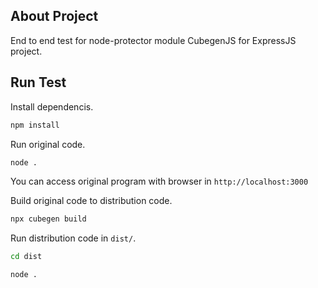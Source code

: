 ## About Project

End to end test for node-protector module CubegenJS for ExpressJS project.

## Run Test

Install dependencis.
```sh
npm install
```

Run original code.
```sh
node .
```
You can access original program with browser in `http://localhost:3000`

Build original code to distribution code.
```sh
npx cubegen build
```

Run distribution code in `dist/`.
```sh
cd dist
```
```sh
node .
```
